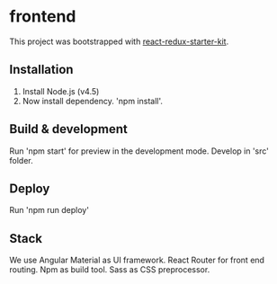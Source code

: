 # frontend

This project was bootstrapped with [react-redux-starter-kit](https://github.com/davezuko/react-redux-starter-kit).

## Installation

1. Install Node.js (v4.5)
2. Now install dependency. 'npm install'.

## Build & development

Run 'npm start' for preview in the development mode.
Develop in 'src' folder.

## Deploy

Run 'npm run deploy'

## Stack

We use Angular Material as UI framework.
React Router for front end routing.
Npm as build tool.
Sass as CSS preprocessor.